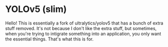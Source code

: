 # YOLOv5 (slim)

Hello! This is essentially a fork of ultralytics/yolov5 that has a bunch of extra stuff removed. It's not because I don't like the extra stuff, but sometimes, when you're trying to intigrate something into an application, you only want the essential things. That's what this is for.
